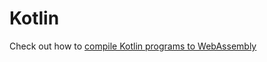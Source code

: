 # Kotlin

Check out how to [compile Kotlin programs to WebAssembly](https://blog.jdriven.com/2021/04/running-kotlin-in-the-browser-with-wasm/)


